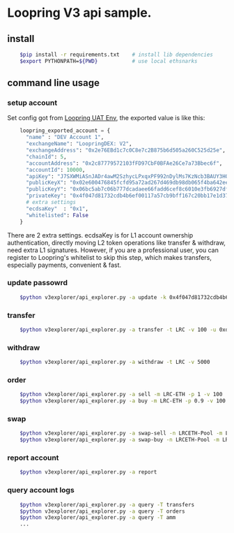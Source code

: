 # Loopring V3 api sample.

## install

```bash
    $pip install -r requirements.txt    # install lib dependencies
    $export PYTHONPATH=${PWD}           # use local ethsnarks
```

## command line usage

### setup account
Set config got from [Loopring UAT Env](https://loopring-amm.herokuapp.com/), the exported value is like this:
```python
    loopring_exported_account = {
      "name" : "DEV Account 1",
      "exchangeName": "LoopringDEX: V2",
      "exchangeAddress": "0x2e76EBd1c7c0C8e7c2B875b6d505a260C525d25e",
      "chainId": 5,
      "accountAddress": "0x2c87779572103fFD97CbF0BFAe26Ce7a73Bbec6f",
      "accountId": 10000,
      "apiKey": "J7SXWMiASnJADr4awM2SzhycLPxqxPF992nDylMs7KzNcb3BAUY3HOtQV2bWQGR0",
      "publicKeyX": "0x02e600476845fcfd95a72ad267d469db98db065f4ba642ee1d99d7e7f4d37d54",
      "publicKeyY": "0x06bc5ab7c06b777dcadaee66fadd6cef8c6010e3fb6927df88acecf5d8b006a1",
      "privateKey": "0x4f047d81732cdb4b6ef00117a57cb9bff167c20bb17e1d375947db4aa561ee9",
      # extra settings
      "ecdsaKey"  : "0x1",
      "whitelisted": False
    }
```
There are 2 extra settings. ecdsaKey is for L1 account ownership authentication, directly moving L2 token operations like transfer & withdraw, need extra L1 signatures. However, if you are a professional user, you can register to Loopring's whitelist to skip this step, which makes transfers, especially payments, convenient & fast.

### update passowrd

```bash
    $python v3explorer/api_explorer.py -a update -k 0x4f047d81732cdb4b6ef00117a57cb9bff167c20bb17e1d375947db4aa561ee9
```

### transfer

```bash
    $python v3explorer/api_explorer.py -a transfer -t LRC -v 100 -u 0xd854872f17c2783ae9d89e7b2a29cd72ec2a74ff
```

### withdraw

```bash
    $python v3explorer/api_explorer.py -a withdraw -t LRC -v 5000
```

### order

```bash
    $python v3explorer/api_explorer.py -a sell -m LRC-ETH -p 1 -v 100
    $python v3explorer/api_explorer.py -a buy -m LRC-ETH -p 0.9 -v 100
```

### swap

```bash
    $python v3explorer/api_explorer.py -a swap-sell -n LRCETH-Pool -m LRC-ETH -p 1.0 -v 100
    $python v3explorer/api_explorer.py -a swap-buy -n LRCETH-Pool -m LRC-ETH -p 0.9 -v 100
```

### report account
```bash
    $python v3explorer/api_explorer.py -a report
```

### query account logs
```bash
    $python v3explorer/api_explorer.py -a query -T transfers
    $python v3explorer/api_explorer.py -a query -T orders
    $python v3explorer/api_explorer.py -a query -T amm
    ...
```
